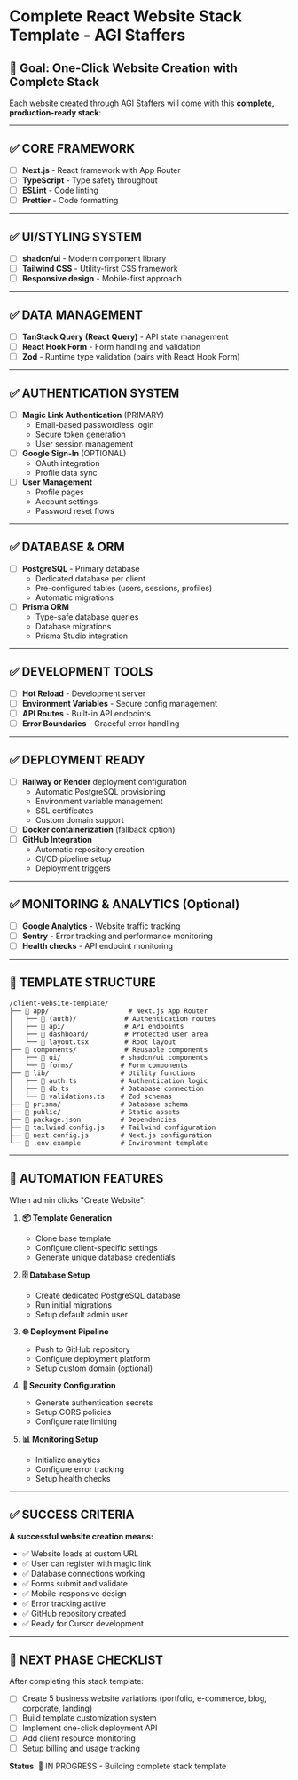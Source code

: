 # Complete React Website Stack Template - AGI Staffers

## 🎯 Goal: One-Click Website Creation with Complete Stack

Each website created through AGI Staffers will come with this **complete, production-ready stack**:

---

## ✅ CORE FRAMEWORK
- [ ] **Next.js** - React framework with App Router
- [ ] **TypeScript** - Type safety throughout
- [ ] **ESLint** - Code linting
- [ ] **Prettier** - Code formatting

---

## ✅ UI/STYLING SYSTEM
- [ ] **shadcn/ui** - Modern component library
- [ ] **Tailwind CSS** - Utility-first CSS framework
- [ ] **Responsive design** - Mobile-first approach

---

## ✅ DATA MANAGEMENT
- [ ] **TanStack Query (React Query)** - API state management
- [ ] **React Hook Form** - Form handling and validation
- [ ] **Zod** - Runtime type validation (pairs with React Hook Form)

---

## ✅ AUTHENTICATION SYSTEM
- [ ] **Magic Link Authentication** (PRIMARY)
  - Email-based passwordless login
  - Secure token generation
  - User session management
- [ ] **Google Sign-In** (OPTIONAL)
  - OAuth integration
  - Profile data sync
- [ ] **User Management**
  - Profile pages
  - Account settings
  - Password reset flows

---

## ✅ DATABASE & ORM
- [ ] **PostgreSQL** - Primary database
  - Dedicated database per client
  - Pre-configured tables (users, sessions, profiles)
  - Automatic migrations
- [ ] **Prisma ORM**
  - Type-safe database queries
  - Database migrations
  - Prisma Studio integration

---

## ✅ DEVELOPMENT TOOLS
- [ ] **Hot Reload** - Development server
- [ ] **Environment Variables** - Secure config management
- [ ] **API Routes** - Built-in API endpoints
- [ ] **Error Boundaries** - Graceful error handling

---

## ✅ DEPLOYMENT READY
- [ ] **Railway or Render** deployment configuration
  - Automatic PostgreSQL provisioning
  - Environment variable management
  - SSL certificates
  - Custom domain support
- [ ] **Docker containerization** (fallback option)
- [ ] **GitHub Integration**
  - Automatic repository creation
  - CI/CD pipeline setup
  - Deployment triggers

---

## ✅ MONITORING & ANALYTICS (Optional)
- [ ] **Google Analytics** - Website traffic tracking
- [ ] **Sentry** - Error tracking and performance monitoring
- [ ] **Health checks** - API endpoint monitoring

---

## 🚀 TEMPLATE STRUCTURE

```
/client-website-template/
├── 📁 app/                    # Next.js App Router
│   ├── 📁 (auth)/            # Authentication routes
│   ├── 📁 api/               # API endpoints
│   ├── 📁 dashboard/         # Protected user area
│   └── 📄 layout.tsx         # Root layout
├── 📁 components/            # Reusable components
│   ├── 📁 ui/               # shadcn/ui components
│   └── 📁 forms/            # Form components
├── 📁 lib/                  # Utility functions
│   ├── 📄 auth.ts           # Authentication logic
│   ├── 📄 db.ts             # Database connection
│   └── 📄 validations.ts    # Zod schemas
├── 📁 prisma/               # Database schema
├── 📁 public/               # Static assets
├── 📄 package.json          # Dependencies
├── 📄 tailwind.config.js    # Tailwind configuration
├── 📄 next.config.js        # Next.js configuration
└── 📄 .env.example          # Environment template
```

---

## 🔧 AUTOMATION FEATURES

When admin clicks "Create Website":

1. **📦 Template Generation**
   - Clone base template
   - Configure client-specific settings
   - Generate unique database credentials

2. **🗄️ Database Setup**
   - Create dedicated PostgreSQL database
   - Run initial migrations
   - Setup default admin user

3. **🌐 Deployment Pipeline**
   - Push to GitHub repository
   - Configure deployment platform
   - Setup custom domain (optional)

4. **🔐 Security Configuration**
   - Generate authentication secrets
   - Setup CORS policies
   - Configure rate limiting

5. **📊 Monitoring Setup**
   - Initialize analytics
   - Configure error tracking
   - Setup health checks

---

## ✅ SUCCESS CRITERIA

**A successful website creation means:**
- ✅ Website loads at custom URL
- ✅ User can register with magic link
- ✅ Database connections working
- ✅ Forms submit and validate
- ✅ Mobile-responsive design
- ✅ Error tracking active
- ✅ GitHub repository created
- ✅ Ready for Cursor development

---

## 🎯 NEXT PHASE CHECKLIST

After completing this stack template:
- [ ] Create 5 business website variations (portfolio, e-commerce, blog, corporate, landing)
- [ ] Build template customization system
- [ ] Implement one-click deployment API
- [ ] Add client resource monitoring
- [ ] Setup billing and usage tracking

**Status**: 🔄 IN PROGRESS - Building complete stack template